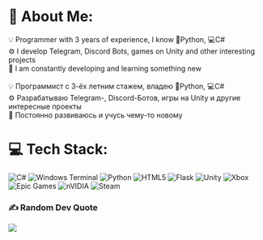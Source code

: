 # 💫 About Me:
💡 Programmer with 3 years of experience, I know 🐍Python, 💻C#<br>⚙ I develop Telegram, Discord Bots, games on Unity and other interesting projects<br>🌱 I am constantly developing and learning something new<br><br>💡 Программист с 3-ёх летним стажем, владею 🐍Python, 💻C#<br>⚙ Разрабатываю Telegram-, Discord-Ботов, игры на Unity и другие интересные проекты<br>🌱 Постоянно развиваюсь и учусь чему-то новому


# 💻 Tech Stack:
![C#](https://img.shields.io/badge/c%23-%23239120.svg?style=for-the-badge&logo=csharp&logoColor=white) ![Windows Terminal](https://img.shields.io/badge/Windows%20Terminal-%234D4D4D.svg?style=for-the-badge&logo=windows-terminal&logoColor=white) ![Python](https://img.shields.io/badge/python-3670A0?style=for-the-badge&logo=python&logoColor=ffdd54) ![HTML5](https://img.shields.io/badge/html5-%23E34F26.svg?style=for-the-badge&logo=html5&logoColor=white) ![Flask](https://img.shields.io/badge/flask-%23000.svg?style=for-the-badge&logo=flask&logoColor=white) ![Unity](https://img.shields.io/badge/unity-%23000000.svg?style=for-the-badge&logo=unity&logoColor=white) ![Xbox](https://img.shields.io/badge/xbox-%23107C10.svg?style=for-the-badge&logo=xbox&logoColor=white) ![Epic Games](https://img.shields.io/badge/epicgames-%23313131.svg?style=for-the-badge&logo=epicgames&logoColor=white) ![nVIDIA](https://img.shields.io/badge/nVIDIA-%2376B900.svg?style=for-the-badge&logo=nVIDIA&logoColor=white) ![Steam](https://img.shields.io/badge/steam-%23000000.svg?style=for-the-badge&logo=steam&logoColor=white)

### ✍️ Random Dev Quote
![](https://quotes-github-readme.vercel.app/api?type=horizontal&theme=radical)